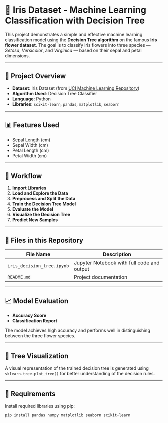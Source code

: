# 🌸 Iris Dataset - Machine Learning Classification with Decision Tree

This project demonstrates a simple and effective machine learning classification model using the **Decision Tree algorithm** on the famous **Iris flower dataset**. The goal is to classify iris flowers into three species — *Setosa*, *Versicolor*, and *Virginica* — based on their sepal and petal dimensions.

---

## 📌 Project Overview

- **Dataset**: Iris Dataset (from [UCI Machine Learning Repository](https://archive.ics.uci.edu/ml/datasets/iris))
- **Algorithm Used**: Decision Tree Classifier
- **Language**: Python
- **Libraries**: `scikit-learn`, `pandas`, `matplotlib`, `seaborn`

---

## 📊 Features Used

- Sepal Length (cm)
- Sepal Width (cm)
- Petal Length (cm)
- Petal Width (cm)

---

## 🧠 Workflow

1. **Import Libraries**
2. **Load and Explore the Data**
3. **Preprocess and Split the Data**
4. **Train the Decision Tree Model**
5. **Evaluate the Model**
6. **Visualize the Decision Tree**
7. **Predict New Samples**

---

## 📁 Files in this Repository

| File Name           | Description                              |
|---------------------|------------------------------------------|
| `iris_decision_tree.ipynb` | Jupyter Notebook with full code and output |
| `README.md`         | Project documentation                    |

---

## 📈 Model Evaluation

- **Accuracy Score**
- **Classification Report**

The model achieves high accuracy and performs well in distinguishing between the three flower species.

---

## 🌳 Tree Visualization

A visual representation of the trained decision tree is generated using `sklearn.tree.plot_tree()` for better understanding of the decision rules.

---

## 🔧 Requirements

Install required libraries using pip:

```bash
pip install pandas numpy matplotlib seaborn scikit-learn
